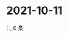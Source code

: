 # 2021-10-11

共 0 条

<!-- BEGIN -->
<!-- 最后更新时间 Mon Oct 11 2021 08:53:06 GMT+0800 (China Standard Time) -->

<!-- END -->
